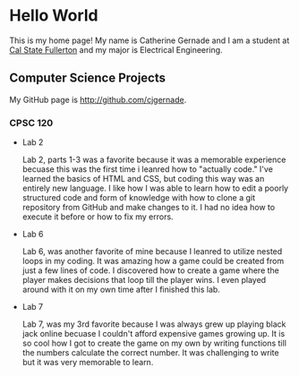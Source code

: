 # Hello World

This is my home page! My name is Catherine Gernade and I am a student at [Cal State Fullerton](http://www.fullerton.edu/) and my major is Electrical Engineering.

## Computer Science Projects

My GitHub page is http://github.com/cjgernade.

### CPSC 120

* Lab 2

    Lab 2, parts 1-3 was a favorite because it was a memorable experience becuase this was the first time i leanred how to "actually code." I've learned the basics of HTML and CSS, but coding this way was an entirely new language. I like how I was able to learn how to edit a poorly structured code and form of knowledge with how to clone a git repository from GitHub and make changes to it. I had no idea how to execute it before or how to fix my errors.

* Lab 6

    Lab 6, was another favorite of mine because I leanred to utilize nested loops in my coding. It was amazing how a game could be created from just a few lines of code. I discovered how to create a game where the player makes decisions that loop till the player wins. I even played around with it on my own time after I finished this lab.

* Lab 7

    Lab 7, was my 3rd favorite because I was always grew up playing black jack online becuase I couldn't afford expensive games growing up. It is so cool how I got to create the game on my own by writing functions till the numbers calculate the correct number. It was challenging to write but it was very memorable to learn.